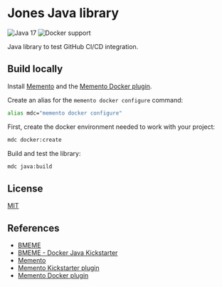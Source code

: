 # Jones Java library

![Java 17](https://img.shields.io/static/v1?label=Java&message=17&color=green) 
![Docker support](https://img.shields.io/static/v1?label=Docker&message=yes&color=green)

Java library to test GitHub CI/CD integration. 

## Build locally

Install [Memento](https://github.com/bmeme/memento) and the [Memento Docker plugin](https://github.com/bmeme/memento-docker).

Create an alias for the `memento docker configure` command:
```bash
alias mdc="memento docker configure"
```

First, create the docker environment needed to work with your project:
```bash
mdc docker:create
```

Build and test the library:

```bash
mdc java:build
```

## License

[MIT](https://choosealicense.com/licenses/mit/)

## References

- [BMEME](https://www.bmeme.com)
- [BMEME - Docker Java Kickstarter](https://github.com/bmeme/docker-java-kickstarter)
- [Memento](https://github.com/bmeme/memento)
- [Memento Kickstarter plugin](https://github.com/bmeme/memento-kickstarter)
- [Memento Docker plugin](https://github.com/bmeme/memento-docker)

